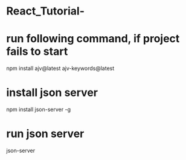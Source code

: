 # React_Tutorial-

# run following command, if project fails to start
npm install ajv@latest ajv-keywords@latest

# install json server
npm install json-server -g

# run json server
json-server <filename>
